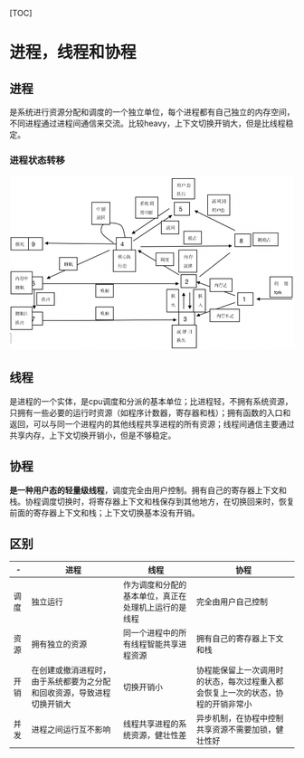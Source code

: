 [TOC]
# 进程，线程和协程



## 进程

是系统进行资源分配和调度的一个独立单位，每个进程都有自己独立的内存空间，不同进程通过进程间通信来交流。比较heavy，上下文切换开销大，但是比线程稳定。

### 进程状态转移

![progress_stat_transform](res/progress_stat_transform.png)



## 线程

是进程的一个实体，是cpu调度和分派的基本单位；比进程轻，不拥有系统资源，只拥有一些必要的运行时资源（如程序计数器，寄存器和栈）；拥有函数的入口和返回，可以与同一个进程内的其他线程共享进程的所有资源；线程间通信主要通过共享内存，上下文切换开销小，但是不够稳定。



## 协程

**是一种用户态的轻量级线程**，调度完全由用户控制。拥有自己的寄存器上下文和栈。协程调度切换时，将寄存器上下文和栈保存到其他地方，在切换回来时，恢复前面的寄存器上下文和栈；上下文切换基本没有开销。



## 区别

| -    | 进程                                                         | 线程                                                 | 协程                                                         |
| ---- | ------------------------------------------------------------ | ---------------------------------------------------- | ------------------------------------------------------------ |
| 调度 | 独立运行                                                     | 作为调度和分配的基本单位，真正在处理机上运行的是线程 | 完全由用户自己控制                                           |
| 资源 | 拥有独立的资源                                               | 同一个进程中的所有线程智能共享进程资源               | 拥有自己的寄存器上下文和栈                                   |
| 开销 | 在创建或撤消进程时，由于系统都要为之分配和回收资源，导致进程切换开销大 | 切换开销小                                           | 协程能保留上一次调用时的状态，每次过程重入都会恢复上一次的状态，协程的开销非常小 |
| 并发 | 进程之间运行互不影响                                         | 线程共享进程的系统资源，健壮性差                     | 异步机制，在协程中控制共享资源不需要加锁，健壮性好           |

